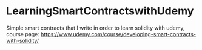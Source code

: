 # LearningSmartContractswithUdemy
Simple smart contracts that I write in order to learn solidity with udemy, course page: https://www.udemy.com/course/developing-smart-contracts-with-solidity/
